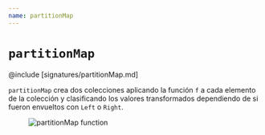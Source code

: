 ```yaml
---
name: partitionMap
---
```


# `partitionMap`

@include [signatures/partitionMap.md]

`partitionMap` crea dos colecciones aplicando la función `f` a cada elemento de la colección y clasificando los valores transformados dependiendo de si fueron envueltos con `Left` o `Right`.

<figure class="diagram">
  <img src="../images/partitionMap.svg" alt="partitionMap function">
  <!-- <figcaption class="diagram-desc"></figcaption> -->
</figure>
